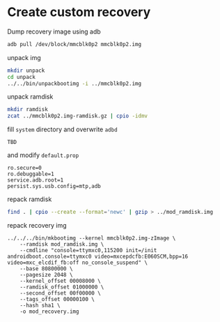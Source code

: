 # Create custom recovery
Dump recovery image using adb

```bash
adb pull /dev/block/mmcblk0p2 mmcblk0p2.img
```

unpack img

```bash
mkdir unpack
cd unpack
../../bin/unpackbootimg -i ../mmcblk0p2.img
```

unpack ramdisk

```bash
mkdir ramdisk
zcat ../mmcblk0p2.img-ramdisk.gz | cpio -idmv
```

fill `system` directory and overwrite `adbd`

```
TBD
```

and modify `default.prop`

```
ro.secure=0
ro.debuggable=1
service.adb.root=1
persist.sys.usb.config=mtp,adb
```

repack ramdisk

```bash
find . | cpio --create --format='newc' | gzip > ../mod_ramdisk.img
```

repack recovery img

```
../../../bin/mkbootimg --kernel mmcblk0p2.img-zImage \
    --ramdisk mod_ramdisk.img \
    --cmdline "console=ttymxc0,115200 init=/init androidboot.console=ttymxc0 video=mxcepdcfb:E060SCM,bpp=16 video=mxc_elcdif_fb:off no_console_suspend" \
    --base 80800000 \
    --pagesize 2048 \
    --kernel_offset 00008000 \
    --ramdisk_offset 01000000 \
    --second_offset 00f00000 \
    --tags_offset 00000100 \
    --hash sha1 \
    -o mod_recovery.img
```
